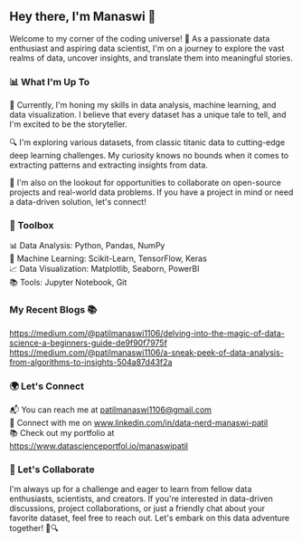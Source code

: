 ## Hey there, I'm Manaswi 👋

Welcome to my corner of the coding universe! 🌌 As a passionate data enthusiast and aspiring data scientist, I'm on a journey to explore the vast realms of data, uncover insights, and translate them into meaningful stories.

### 📊 What I'm Up To

🌱 Currently, I'm honing my skills in data analysis, machine learning, and data visualization. I believe that every dataset has a unique tale to tell, and I'm excited to be the storyteller.

🔍 I'm exploring various datasets, from classic titanic data to cutting-edge deep learning challenges. My curiosity knows no bounds when it comes to extracting patterns and extracting insights from data.

🚀 I'm also on the lookout for opportunities to collaborate on open-source projects and real-world data problems. If you have a project in mind or need a data-driven solution, let's connect!

### 🧰 Toolbox

📊 Data Analysis: Python, Pandas, NumPy <br />
🤖 Machine Learning: Scikit-Learn, TensorFlow, Keras <br />
📈 Data Visualization: Matplotlib, Seaborn, PowerBI <br />
📚 Tools: Jupyter Notebook, Git <br />

### My Recent Blogs 📚 <br />
https://medium.com/@patilmanaswi1106/delving-into-the-magic-of-data-science-a-beginners-guide-de9f90f7975f <br />
https://medium.com/@patilmanaswi1106/a-sneak-peek-of-data-analysis-from-algorithms-to-insights-504a87d43f2a

### 🌍 Let's Connect

📬 You can reach me at patilmanaswi1106@gmail.com <br />
💼 Connect with me on www.linkedin.com/in/data-nerd-manaswi-patil <br />
📚 Check out my portfolio at https://www.datascienceportfol.io/manaswipatil <br />

### 🌟 Let's Collaborate

I'm always up for a challenge and eager to learn from fellow data enthusiasts, scientists, and creators. If you're interested in data-driven discussions, project collaborations, or just a friendly chat about your favorite dataset, feel free to reach out. Let's embark on this data adventure together! 🚀🔍


